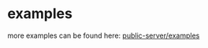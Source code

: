 examples
========

more examples can be found here: [public-server/examples](https://github.com/intesso/public-server/tree/master/examples)
